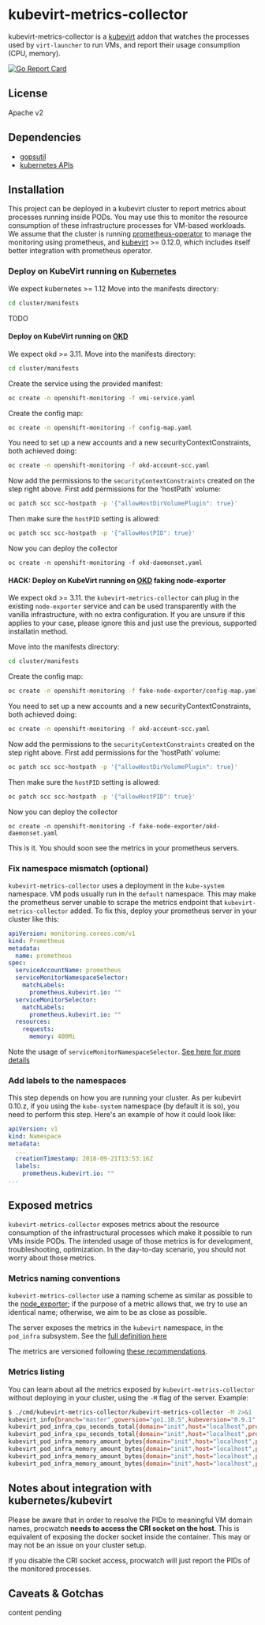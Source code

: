 # kubevirt-metrics-collector

kubevirt-metrics-collector is a [kubevirt](http://kubevirt.io) addon that watches the processes used by `virt-launcher` to run VMs, and report their usage consumption (CPU, memory).

[![Go Report Card](https://goreportcard.com/badge/github.com/fromanirh/kubevirt-metrics-collector)](https://goreportcard.com/report/github.com/fromanirh/kubevirt-metrics-collector)

## License

Apache v2

## Dependencies

* [gopsutil](https://github.com/shirou/gopsutil)
* [kubernetes APIs](https://github.com/kubernetes/kubernetes)


## Installation

This project can be deployed in a kubevirt cluster to report metrics about processes running inside PODs.
You may use this to monitor the resource consumption of these infrastructure processes for VM-based workloads.
We assume that the cluster is running [prometheus-operator](https://github.com/coreos/prometheus-operator/blob/master/Documentation/user-guides/getting-started.md) to manage the monitoring using prometheus,
and [kubevirt](https://github.com/kubevirt/kubevirt/releases/tag/v0.12.0) >= 0.12.0, which includes itself better integration with prometheus operator.

### Deploy on KubeVirt running on [Kubernetes](https://kubernetes.io/)

We expect kubernetes >= 1.12
Move into the manifests directory:
```bash
cd cluster/manifests
```

TODO

#### Deploy on KubeVirt running on [OKD](https://www.okd.io/)

We expect okd >= 3.11.
Move into the manifests directory:
```bash
cd cluster/manifests
```

Create the service using the provided manifest:
```bash
oc create -n openshift-monitoring -f vmi-service.yaml
```

Create the config map:
```bash
oc create -n openshift-monitoring -f config-map.yaml
```

You need to set up a new accounts and a new securityContextConstraints, both achieved doing:
```bash
oc create -n openshift-monitoring -f okd-account-scc.yaml
```

Now add the permissions to the `securityContextConstraints` created on the step right above.
First add permissions for the 'hostPath' volume:
```bash
oc patch scc scc-hostpath -p '{"allowHostDirVolumePlugin": true}'
```

Then make sure the `hostPID` setting is allowed:
```bash
oc patch scc scc-hostpath -p '{"allowHostPID": true}'
```

Now you can deploy the collector
```
oc create -n openshift-monitoring -f okd-daemonset.yaml
```

#### HACK: Deploy on KubeVirt running on [OKD](https://www.okd.io/) faking node-exporter

We expect okd >= 3.11.
the `kubevirt-metrics-collector` can plug in the existing `node-exporter` service and can
be used transparently with the vanilla infrastructure, with no extra configuration.
If you are unsure if this applies to your case, please ignore this and just use the previous,
supported installatin method.

Move into the manifests directory:
```bash
cd cluster/manifests
```

Create the config map:
```bash
oc create -n openshift-monitoring -f fake-node-exporter/config-map.yaml
```

You need to set up a new accounts and a new securityContextConstraints, both achieved doing:
```bash
oc create -n openshift-monitoring -f okd-account-scc.yaml
```

Now add the permissions to the `securityContextConstraints` created on the step right above.
First add permissions for the 'hostPath' volume:
```bash
oc patch scc scc-hostpath -p '{"allowHostDirVolumePlugin": true}'
```

Then make sure the `hostPID` setting is allowed:
```bash
oc patch scc scc-hostpath -p '{"allowHostPID": true}'
```

Now you can deploy the collector
```
oc create -n openshift-monitoring -f fake-node-exporter/okd-daemonset.yaml
```

This is it. You should soon see the metrics in your prometheus servers.

### Fix namespace mismatch (optional)
`kubevirt-metrics-collector` uses a deployment in the `kube-system` namespace. VM pods usually run in the `default` namespace.
This may make the prometheus server unable to scrape the metrics endpoint that `kubevirt-metrics-collector` added.
To fix this, deploy your prometheus server in your cluster like this:
```yaml
apiVersion: monitoring.coreos.com/v1
kind: Prometheus
metadata:
  name: prometheus
spec:
  serviceAccountName: prometheus
  serviceMonitorNamespaceSelector:
    matchLabels:
      prometheus.kubevirt.io: ""
  serviceMonitorSelector:
    matchLabels:
      prometheus.kubevirt.io: ""
  resources:
    requests:
      memory: 400Mi

```
Note the usage of `serviceMonitorNamespaceSelector`. [See here for more details](https://github.com/coreos/prometheus-operator/issues/1331)

### Add labels to the namespaces
This step depends on how you are running your cluster. As per kubevirt 0.10.z, if you using the `kube-system` namespace (by default it is so), you need to perform this step.
Here's an example of how it could look like:
```yaml
apiVersion: v1
kind: Namespace
metadata:
  ...
  creationTimestamp: 2018-09-21T13:53:16Z
  labels:
    prometheus.kubevirt.io: ""
...
```

## Exposed metrics

`kubevirt-metrics-collector` exposes metrics about the resource consumption of the infrastructural processes which make it possible
to run VMs inside PODs. The intended usage of those metrics is for development, troubleshooting, optimization. In the day-to-day
scenario, you should not worry about those metrics.

### Metrics naming conventions

`kubevirt-metrics-collector` use a naming scheme as similar as possible to the [node_exporter](https://github.com/prometheus/node_exporter);
if the purpose of a metric allows that, we try to use an identical name; otherwise, we aim to be as close as possible.

The server exposes the metrics in the `kubevirt` namespace, in the `pod_infra` subsystem. See the [full definition here](https://github.com/fromanirh/kubevirt-metrics-collector/blob/master/pkg/monitoring/processes/prometheus/prometheus.go#L42)

The metrics are versioned following [these recommendations](https://www.robustperception.io/exposing-the-software-version-to-prometheus).

### Metrics listing

You can learn about all the metrics exposed by `kubevirt-metrics-collector` without deploying in your cluster, using the `-M` flag of the server.
Example:
```bash
$ ./cmd/kubevirt-metrics-collector/kubevirt-metrics-collector -M 2>&1 | grep -v '^#' | grep kube
kubevirt_info{branch="master",goversion="go1.10.5",kubeversion="0.9.1",revision="566d93d",version="1"} 1
kubevirt_pod_infra_cpu_seconds_total{domain="init",host="localhost",process="kubevirt-metrics-collector",type="system"} 0
kubevirt_pod_infra_cpu_seconds_total{domain="init",host="localhost",process="kubevirt-metrics-collector",type="user"} 0
kubevirt_pod_infra_memory_amount_bytes{domain="init",host="localhost",process="kubevirt-metrics-collector",type="dirty"} 5.6410112e+07
kubevirt_pod_infra_memory_amount_bytes{domain="init",host="localhost",process="kubevirt-metrics-collector",type="resident"} 1.2054528e+07
kubevirt_pod_infra_memory_amount_bytes{domain="init",host="localhost",process="kubevirt-metrics-collector",type="shared"} 1.009664e+07
kubevirt_pod_infra_memory_amount_bytes{domain="init",host="localhost",process="kubevirt-metrics-collector",type="virtual"} 4.80759808e+08
```

## Notes about integration with kubernetes/kubevirt

Please be aware that in order to resolve the PIDs to meaningful VM domain names, procwatch **needs to access the CRI socket on the host**.
This is equivalent of exposing the docker socket inside the container. This may or may not be an issue on your cluster setup.

If you disable the CRI socket access, procwatch will just report the PIDs of the monitored processes.


## Caveats & Gotchas

content pending
